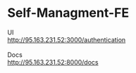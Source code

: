 # Self-Managment-FE

UI <br>
http://95.163.231.52:3000/authentication
<br> <br>
Docs <br>
http://95.163.231.52:8000/docs
